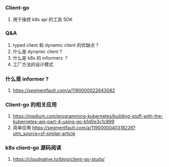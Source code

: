 ### Client-go
1. 用于操控 k8s api 的工具 SDK



### Q&A 
1. typed client 和 dynamic client 的优缺点？
2. 什么是 dynamic client ?
3. 什么是 k8s 的 informers ？
4. 工厂方法的设计模式

### 什么是 informer ?
1. https://segmentfault.com/a/1190000022643082


### Client-go 的相关应用
1. https://medium.com/programming-kubernetes/building-stuff-with-the-kubernetes-api-part-4-using-go-b1d0e3c1c899
2. 简单应用 https://segmentfault.com/a/1190000040318226?utm_source=sf-similar-article


### k8s client-go 源码阅读
1. https://cloudnative.to/blog/client-go-study/
